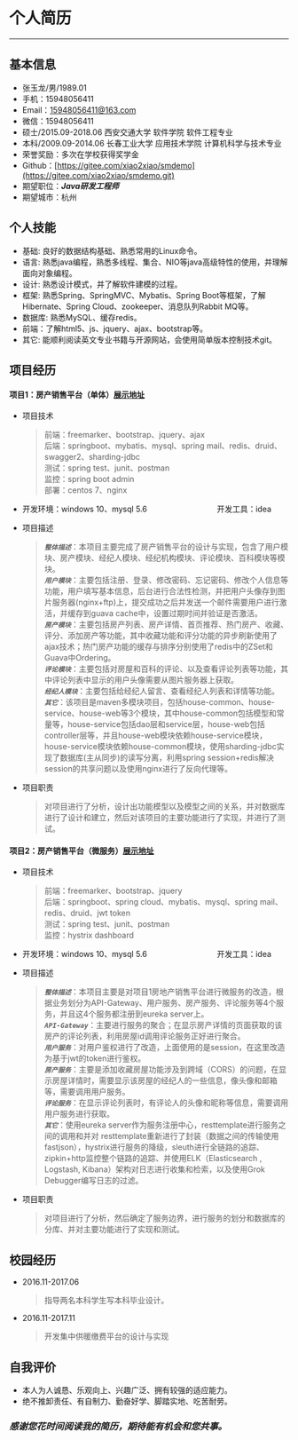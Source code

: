 # 个人简历 #

----------

## 基本信息 ##

- 张玉龙/男/1989.01 
- 手机：15948056411
- Email：15948056411@163.com
- 微信：15948056411
- 硕士/2015.09-2018.06 西安交通大学 软件学院     软件工程专业
- 本科/2009.09-2014.06 长春工业大学 应用技术学院 计算机科学与技术专业
- 荣誉奖励：多次在学校获得奖学金
- Github：[https://gitee.com/xiao2xiao/smdemo](https://gitee.com/xiao2xiao/smdemo.git)
- 期望职位：**_Java研发工程师_**
- 期望城市：杭州

## 个人技能 ##

- 基础: 良好的数据结构基础、熟悉常用的Linux命令。
- 语言: 熟悉java编程，熟悉多线程、集合、NIO等java高级特性的使用，并理解面向对象编程。
- 设计: 熟悉设计模式，并了解软件建模的过程。
- 框架: 熟悉Spring、SpringMVC、Mybatis、Spring Boot等框架，了解Hibernate、Spring Cloud、zookeeper、消息队列Rabbit MQ等。
- 数据库: 熟悉MySQL、缓存redis。
- 前端：了解html5、js、jquery、ajax、bootstrap等。
- 其它: 能顺利阅读英文专业书籍与开源网站，会使用简单版本控制技术git。

## 项目经历 ##

#### 项目1：房产销售平台（单体）[展示地址](https://github.com/xiao2xiao/repo_0100/blob/master/pro_presentation/house-single.pdf)   ####

- 项目技术
	> 前端：freemarker、bootstrap、jquery、ajax  
	> 后端：springboot、mybatis、mysql、spring mail、redis、druid、swagger2、sharding-jdbc  
	> 测试：spring test、junit、postman    
	> 监控：spring boot admin    
	> 部署：centos 7、nginx    

- 开发环境：windows 10、mysql 5.6 &nbsp;&nbsp;&nbsp;&nbsp;&nbsp;&nbsp;&nbsp;&nbsp;&nbsp;&nbsp;&nbsp;&nbsp;&nbsp;&nbsp;&nbsp;&nbsp;&nbsp;&nbsp;&nbsp;&nbsp;&nbsp;&nbsp;&nbsp;&nbsp;&nbsp;&nbsp;&nbsp;&nbsp;&nbsp;&nbsp; 开发工具：idea 
   
- 项目描述
	> **_`整体描述`_**：本项目主要完成了房产销售平台的设计与实现，包含了用户模块、房产模块、经纪人模块、经纪机构模块、评论模块、百科模块等模块。       
	> **_`用户模块`_**：主要包括注册、登录、修改密码、忘记密码、修改个人信息等功能，用户填写基本信息，后台进行合法性检测，并把用户头像存到图片服务器(nginx+ftp)上，提交成功之后并发送一个邮件需要用户进行激活，并缓存到guava cache中，设置过期时间并验证是否激活。       
	> **_`房产模块`_**：主要包括房产列表、房产详情、首页推荐、热门房产、收藏、评分、添加房产等功能，其中收藏功能和评分功能的异步刷新使用了ajax技术；热门房产功能的缓存与排序分别使用了redis中的ZSet和Guava中Ordering。        
	> **_`评论模块`_**：主要包括对房屋和百科的评论、以及查看评论列表等功能，其中评论列表中显示的用户头像需要从图片服务器上获取。     
	> **_`经纪人模块`_**：主要包括给经纪人留言、查看经纪人列表和详情等功能。  
	> **_`其它`_**：该项目是maven多模块项目，包括house-common、house-service、house-web等3个模块，其中house-common包括模型和常量等，house-service包括dao层和service层，house-web包括controller层等，并且house-web模块依赖house-service模块，house-service模块依赖house-common模块，使用sharding-jdbc实现了数据库(主从同步)的读写分离，利用spring session+redis解决session的共享问题以及使用nginx进行了反向代理等。   
   
- 项目职责
	> 对项目进行了分析，设计出功能模型以及模型之间的关系，并对数据库进行了设计和建立，然后对该项目的主要功能进行了实现，并进行了测试。

#### 项目2：房产销售平台（微服务）[展示地址](https://github.com/xiao2xiao/repo_0100/blob/master/pro_presentation/house-micro.pdf)  ####

- 项目技术
	> 前端：freemarker、bootstrap、jquery  
	> 后端：springboot、spring cloud、mybatis、mysql、spring mail、redis、druid、jwt token  
	> 测试：spring test、junit、postman    
	> 监控：hystrix dashboard     

- 开发环境：windows 10、mysql 5.6 &nbsp;&nbsp;&nbsp;&nbsp;&nbsp;&nbsp;&nbsp;&nbsp;&nbsp;&nbsp;&nbsp;&nbsp;&nbsp;&nbsp;&nbsp;&nbsp;&nbsp;&nbsp;&nbsp;&nbsp;&nbsp;&nbsp;&nbsp;&nbsp;&nbsp;&nbsp;&nbsp;&nbsp;&nbsp;&nbsp; 开发工具：idea     
  
- 项目描述
	> **_`整体描述`_**：本项目主要是对项目1房地产销售平台进行微服务的改造，根据业务划分为API-Gateway、用户服务、房产服务、评论服务等4个服务，并且这4个服务都注册到eureka server上。  
	> **_`API-Gateway`_**：主要进行服务的聚合；在显示房产详情的页面获取的该房产的评论列表，利用房屋id调用评论服务正好进行聚合。        
	> **_`用户服务`_**：对用户鉴权进行了改造，上面使用的是session，在这里改造为基于jwt的token进行鉴权。   
	> **_`房产服务`_**：主要是添加收藏房屋功能涉及到跨域（CORS）的问题，在显示房屋详情时，需要显示该房屋的经纪人的一些信息，像头像和邮箱等，需要调用用户服务。  
	> **_`评论服务`_**：在显示评论列表时，有评论人的头像和昵称等信息，需要调用用户服务进行获取。  
	> **_`其它`_**：使用eureka server作为服务注册中心，resttemplate进行服务之间的调用和并对 resttemplate重新进行了封装（数据之间的传输使用fastjson），hystrix进行服务的降级，sleuth进行全链路的追踪、zipkin+http监控整个链路的追踪、并使用ELK（Elasticsearch , Logstash, Kibana）架构对日志进行收集和检索，以及使用Grok Debugger编写日志的过滤。
   
- 项目职责
	> 对项目进行了分析，然后确定了服务边界，进行服务的划分和数据库的分库、并对主要功能进行了实现和测试。

## 校园经历 ##

- 2016.11-2017.06
	> 指导两名本科学生写本科毕业设计。  
- 2016.11-2017.11
	> 开发集中供暖缴费平台的设计与实现 

## 自我评价 ##

- 本人为人诚恳、乐观向上、兴趣广泛、拥有较强的适应能力。
- 绝不推卸责任、有自制力、勤奋好学、脚踏实地、吃苦耐劳。

### *感谢您花时间阅读我的简历，期待能有机会和您共事。* ###